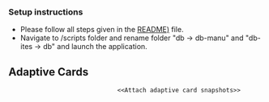 ### Setup instructions

- Please follow all steps given in the [README)](https://github.com/swatiarora11/CopilotX/blob/main/README.md) file. 
- Navigate to /scripts folder and rename folder "db -> db-manu" and "db-ites -> db" and launch the application.

## Adaptive Cards

                                  <<Attach adaptive card snapshots>>